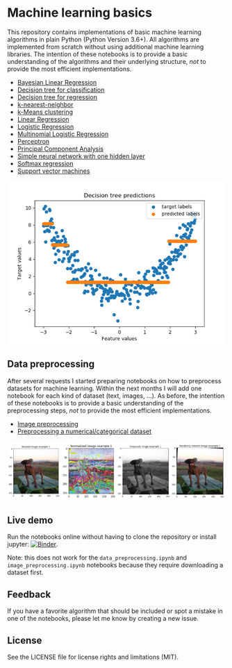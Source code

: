 # Machine learning basics
This repository contains implementations of basic machine learning algorithms in plain Python (Python Version 3.6+). All algorithms are implemented from scratch without using additional machine learning libraries. The intention of these notebooks is to provide a basic understanding of the algorithms and their underlying structure, *not* to provide the most efficient implementations. 

- [Bayesian Linear Regression](bayesian_linear_regression.ipynb)
- [Decision tree for classification](decision_tree_classification.ipynb)
- [Decision tree for regression](decision_tree_regression.ipynb)
- [k-nearest-neighbor](k_nearest_neighbour.ipynb)
- [k-Means clustering](kmeans.ipynb)
- [Linear Regression](linear_regression.ipynb)
- [Logistic Regression](logistic_regression.ipynb)
- [Multinomial Logistic Regression](softmax_regression.ipynb)
- [Perceptron](perceptron.ipynb)
- [Principal Component Analysis]([principal_component_analysis.ipynb)
- [Simple neural network with one hidden layer](simple_neural_net.ipynb)
- [Softmax regression](softmax_regression.ipynb)
- [Support vector machines](support_vector_machines.ipynb)
  
  
![alt text](figures/decision_tree_predictions.png)


## Data preprocessing

After several requests I started preparing notebooks on how to preprocess datasets for machine learning. Within the next months I will add one notebook for each kind of dataset (text, images, ...). As before, the intention of these notebooks is to provide a basic understanding of the preprocessing steps, *not* to provide the most efficient implementations. 

- [Image preprocessing](image_preprocessing.ipynb)
- [Preprocessing a numerical/categorical dataset](data_preprocessing.ipynb)

![alt text](figures/image_preprocessing.png)


## Live demo
Run the notebooks online without having to clone the repository or install jupyter: [![Binder](https://mybinder.org/badge_logo.svg)](https://mybinder.org/v2/gh/zotroneneis/machine_learning_basics/HEAD).   
   
Note: this does not work for the `data_preprocessing.ipynb` and `image_preprocessing.ipynb` notebooks because they require downloading a dataset first.

## Feedback

If you have a favorite algorithm that should be included or spot a mistake in one of the notebooks, please let me know by creating a new issue.

## License

See the LICENSE file for license rights and limitations (MIT).
